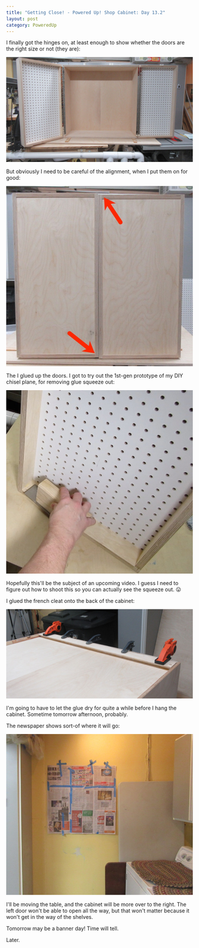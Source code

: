 ```yaml
---
title: "Getting Close! - Powered Up! Shop Cabinet: Day 13.2"
layout: post
category: PoweredUp
---
```

I finally got the hinges on, at least enough to show whether the doors are the right size or not (they are):

![](/assets/images-posts/powered-up-1/powered-up-1-13-2-01.jpg)

But obviously I need to be careful of the alignment, when I put them on for good:

![](/assets/images-posts/powered-up-1/powered-up-1-13-2-02.jpg)

The I glued up the doors. I got to try out the 1st-gen prototype of my DIY chisel plane, for removing glue squeeze out:

![](/assets/images-posts/powered-up-1/powered-up-1-13-2-03.jpg)

Hopefully this'll be the subject of an upcoming video. I guess I need to figure out how to shoot this so you can actually see the squeeze out. 😛

I glued the french cleat onto the back of the cabinet:

![](/assets/images-posts/powered-up-1/powered-up-1-13-2-04.jpg)

I'm going to have to let the glue dry for quite a while before I hang the cabinet. Sometime tomorrow afternoon, probably.

The newspaper shows sort-of where it will go:

![](/assets/images-posts/powered-up-1/powered-up-1-13-2-05.jpg)

I'll be moving the table, and the cabinet will be more over to the right. The left door won't be able to open all the way, but that won't matter because it won't get in the way of the shelves.

Tomorrow may be a banner day! Time will tell.

Later.

